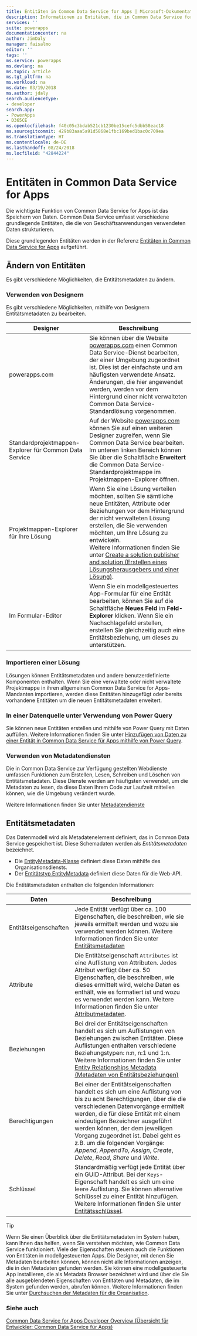 ```yaml
---
title: Entitäten in Common Data Service for Apps | Microsoft-Dokumentation
description: Informationen zu Entitäten, die in Common Data Service for Apps verfügbar sind.
services: ''
suite: powerapps
documentationcenter: na
author: JimDaly
manager: faisalmo
editor: ''
tags: ''
ms.service: powerapps
ms.devlang: na
ms.topic: article
ms.tgt_pltfrm: na
ms.workload: na
ms.date: 03/19/2018
ms.author: jdaly
search.audienceType:
- developer
search.app:
- PowerApps
- D365CE
ms.openlocfilehash: f40c05c3bdab521cb1230be15cefc5dbb58eac18
ms.sourcegitcommit: 429b83aaa5a91d5868e1fbc169bed1bac0c709ea
ms.translationtype: HT
ms.contentlocale: de-DE
ms.lasthandoff: 08/24/2018
ms.locfileid: "42844224"
---
```

# <a name="common-data-service-for-apps-entities"></a>Entitäten in Common Data Service for Apps

Die wichtigste Funktion von Common Data Service for Apps ist das Speichern von Daten. Common Data Service umfasst verschiedene grundlegende Entitäten, die die von Geschäftsanwendungen verwendeten Daten strukturieren. 

Diese grundlegenden Entitäten werden in der Referenz [Entitäten in Common Data Service for Apps](reference/about-entity-reference.md) aufgeführt.

## <a name="modify-entities"></a>Ändern von Entitäten

Es gibt verschiedene Möglichkeiten, die Entitätsmetadaten zu ändern.

### <a name="use-designers"></a>Verwenden von Designern

Es gibt verschiedene Möglichkeiten, mithilfe von Designern Entitätsmetadaten zu bearbeiten.


|Designer  |Beschreibung  |
|---------|---------|
|powerapps.com|Sie können über die Website [powerapps.com](https://web.powerapps.com/) einen Common Data Service-Dienst bearbeiten, der einer Umgebung zugeordnet ist. Dies ist der einfachste und am häufigsten verwendete Ansatz. Änderungen, die hier angewendet werden, werden vor dem Hintergrund einer nicht verwalteten Common Data Service-Standardlösung vorgenommen. <!-- TODO: Add link to topic that describes this -->|
|Standardprojektmappen-Explorer für Common Data Service|Auf der Website [powerapps.com](https://web.powerapps.com/) können Sie auf einen weiteren Designer zugreifen, wenn Sie Common Data Service bearbeiten. Im unteren linken Bereich können Sie über die Schaltfläche **Erweitert** die Common Data Service-Standardprojektmappe im Projektmappen-Explorer öffnen. |
|Projektmappen-Explorer für Ihre Lösung |Wenn Sie eine Lösung verteilen möchten, sollten Sie sämtliche neue Entitäten, Attribute oder Beziehungen vor dem Hintergrund der nicht verwalteten Lösung erstellen, die Sie verwenden möchten, um Ihre Lösung zu entwickeln. <br /> Weitere Informationen finden Sie unter [Create a solution publisher and solution (Erstellen eines Lösungsherausgebers und einer Lösung)](introduction-solutions.md#create-a-solution-publisher-and-solution).|
|Im Formular-Editor|Wenn Sie ein modellgesteuertes App-Formular für eine Entität bearbeiten, können Sie auf die Schaltfläche **Neues Feld** im **Feld-Explorer** klicken. Wenn Sie ein Nachschlagefeld erstellen, erstellen Sie gleichzeitig auch eine Entitätsbeziehung, um dieses zu unterstützen.|

### <a name="import-a-solution"></a>Importieren einer Lösung

Lösungen können Entitätsmetadaten und andere benutzerdefinierte Komponenten enthalten. Wenn Sie eine verwaltete oder nicht verwaltete Projektmappe in ihren allgemeinen Common Data Service for Apps-Mandanten importieren, werden diese Entitäten hinzugefügt oder bereits vorhandene Entitäten um die neuen Entitätsmetadaten erweitert.

### <a name="from-a-data-source-using-power-query"></a>In einer Datenquelle unter Verwendung von Power Query

Sie können neue Entitäten erstellen und mithilfe von Power Query mit Daten auffüllen. Weitere Informationen finden Sie unter [Hinzufügen von Daten zu einer Entität in Common Data Service für Apps mithilfe von Power Query](../../maker/common-data-service/data-platform-cds-newentity-pq.md).

### <a name="use-metadata-services"></a>Verwenden von Metadatendiensten

Die in Common Data Service zur Verfügung gestellten Webdienste umfassen Funktionen zum Erstellen, Lesen, Schreiben und Löschen von Entitätsmetadaten. Diese Dienste werden am häufigsten verwendet, um die Metadaten zu lesen, da diese Daten Ihrem Code zur Laufzeit mitteilen können, wie die Umgebung verändert wurde.

Weitere Informationen finden Sie unter [Metadatendienste](use-web-services.md#metadata-services)

## <a name="entity-metadata"></a>Entitätsmetadaten

Das Datenmodell wird als Metadatenelement definiert, das in Common Data Service gespeichert ist. Diese Schemadaten werden als *Entitätsmetadaten* bezeichnet. 

- Die [EntityMetadata-Klasse](/dotnet/api/microsoft.xrm.sdk.metadata.entitymetadata) definiert diese Daten mithilfe des Organisationsdiensts. 
- Der [Entitätstyp EntityMetadata](/dynamics365/customer-engagement/web-api/entitymetadata) definiert diese Daten für die Web-API. 

Die Entitätsmetadaten enthalten die folgenden Informationen:


|Daten  |Beschreibung  |
|---------|---------|
|Entitätseigenschaften|Jede Entität verfügt über ca. 100 Eigenschaften, die beschreiben, wie sie jeweils ermittelt werden und wozu sie verwendet werden können.  Weitere Informationen finden Sie unter [Entitätsmetadaten](entity-metadata.md)|
|Attribute|Die Entitätseigenschaft `Attributes` ist eine Auflistung von Attributen. Jedes Attribut verfügt über ca. 50 Eigenschaften, die beschreiben, wie dieses ermittelt wird, welche Daten es enthält, wie es formatiert ist und wozu es verwendet werden kann. Weitere Informationen finden Sie unter [Attributmetadaten](entity-attribute-metadata.md).|
|Beziehungen|Bei drei der Entitätseigenschaften handelt es sich um Auflistungen von Beziehungen zwischen Entitäten. Diese Auflistungen enthalten verschiedene Beziehungstypen: n:n, n:1 und 1:n. Weitere Informationen finden Sie unter [Entity Relationships Metadata (Metadaten von Entitätsbeziehungen)](entity-relationship-metadata.md)|
|Berechtigungen|Bei einer der Entitätseigenschaften handelt es sich um eine Auflistung von bis zu acht Berechtigungen, über die die verschiedenen Datenvorgänge ermittelt werden, die für diese Entität mit einem eindeutigen Bezeichner ausgeführt werden können, der dem jeweiligen Vorgang zugeordnet ist. Dabei geht es z.B. um die folgenden Vorgänge: *Append*, *AppendTo*, *Assign*, *Create*, *Delete*, *Read*, *Share* und *Write*.|
|Schlüssel|Standardmäßig verfügt jede Entität über ein GUID-Attribut. Bei der `Keys`-Eigenschaft handelt es sich um eine leere Auflistung. Sie können alternative Schlüssel zu einer Entität hinzufügen. Weitere Informationen finden Sie unter [Entitätsschlüssel](entity-metadata.md#entity-keys).|

> [!TIP]
> Wenn Sie einen Überblick über die Entitätsmetadaten im System haben, kann Ihnen das helfen, wenn Sie verstehen möchten, wie Common Data Service funktioniert. Viele der Eigenschaften steuern auch die Funktionen von Entitäten in modellgesteuerten Apps. Die Designer, mit denen Sie Metadaten bearbeiten können, können nicht alle Informationen anzeigen, die in den Metadaten gefunden werden. Sie können eine modellgesteuerte App installieren, die als Metadata Browser bezeichnet wird und über die Sie alle ausgeblendeten Eigenschaften von Entitäten und Metadaten, die im System gefunden werden, abrufen können. Weitere Informationen finden Sie unter [Durchsuchen der Metadaten für die Organisation](/dynamics365/customer-engagement/developer/browse-your-metadata).

### <a name="see-also"></a>Siehe auch

[Common Data Service for Apps Developer Overview (Übersicht für Entwickler: Common Data Service für Apps)](overview.md)


